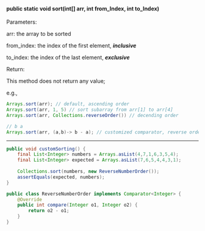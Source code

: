 #### public static void sort(int[] arr, int from_Index, int to_Index)



Parameters:

arr: the array to be sorted

from_index: the index of the first element, ***inclusive***

to_index: the index of the last element, ***exclusive***



Return:

This method does not return any value;

e.g., 

```java
Arrays.sort(arr); // default, ascending order
Arrays.sort(arr, 1, 5) // sort subarray from arr[1] to arr[4]
Arrays.sort(arr, Collections.reverseOrder()) // decending order

// b a
Arrays.sort(arr, (a,b)-> b - a); // customized comparator, reverse order
```

-----



```java
public void customSorting() {
    final List<Integer> numbers = Arrays.asList(4,7,1,6,3,5,4);
    final List<Integer> expected = Arrays.asList(7,6,5,4,4,3,1);
    
    Collections.sort(numbers, new ReverseNumberOrder());
    assertEquals(expected, numbers);
}

public class ReverseNumberOrder implements Comparator<Integer> {
    @Override
    public int compare(Integer o1, Integer o2) {
        return o2 - o1;
    }
}
```

